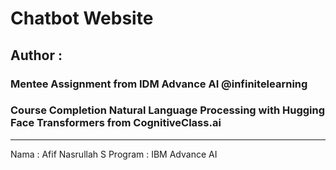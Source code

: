 # Chatbot Website
## Author : 

### Mentee Assignment from IDM Advance AI @infinitelearning
### Course Completion Natural Language Processing with Hugging Face Transformers from CognitiveClass.ai
---

Nama : Afif Nasrullah S
Program : IBM Advance AI
